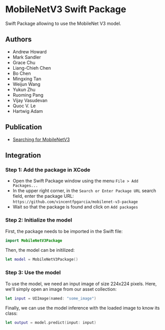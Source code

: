 # MobileNetV3 Swift Package

Swift Package allowing to use the MobileNet V3 model.

## Authors

* Andrew Howard
* Mark Sandler
* Grace Chu
* Liang-Chieh Chen
* Bo Chen
* Mingxing Tan
* Weijun Wang
* Yukun Zhu
* Ruoming Pang
* Vijay Vasudevan
* Quoc V. Le
* Hartwig Adam


## Publication

* [Searching for MobileNetV3](https://arxiv.org/abs/1905.02244)


## Integration

### Step 1: Add the package in XCode

* Open the Swift Package window using the menu `File > Add Packages...`
* In the upper right corner, in the `Search or Enter Package URL` search field, enter the package URL: `https://github.com/vincentfpgarcia/mobilenet-v3-package`
* Wait so that the package is found and click on `Add packages`


### Step 2: Initialize the model

First, the package needs to be imported in the Swift file:

```swift
import MobileNetV3Package
```

Then, the model can be initilized:

```swift
let model = MobileNetV3Package()
```

### Step 3: Use the model

To use the model, we need an input image of size 224x224 pixels. Here, we'll simply open an image from our asset collection: 

```swift
let input = UIImage(named: "some_image")
```

Finally, we can use the model inference with the loaded image to know its class:

```swift
let output = model.predict(input: input)
```
